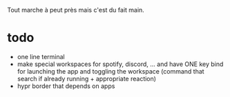 Tout marche à peut près mais c'est du fait main.


# todo

- one line terminal
- make special workspaces for spotify, discord, ... and have ONE key bind for launching the app and toggling the workspace (command that search if already running + appropriate reaction)
- hypr border that depends on apps
